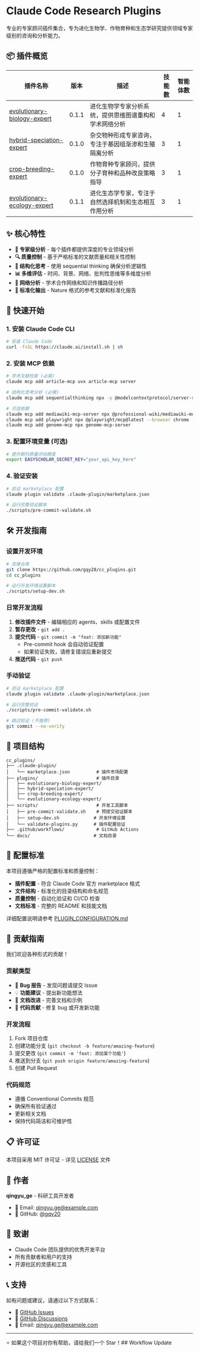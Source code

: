 # Claude Code Research Plugins

专业的专家顾问插件集合，专为进化生物学、作物育种和生态学研究提供领域专家级别的咨询和分析能力。

## 📦 插件概览

| 插件名称 | 版本 | 描述 | 技能数 | 智能体数 |
|---------|------|------|--------|----------|
| [evolutionary-biology-expert](./plugins/evolutionary-biology-expert/) | 0.1.1 | 进化生物学专家分析系统，提供思维图谱重构和学术网络分析 | 4 | 1 |
| [hybrid-speciation-expert](./plugins/hybrid-speciation-expert/) | 0.1.0 | 杂交物种形成专家咨询，专注于基因组渐渗和生殖隔离分析 | 3 | 1 |
| [crop-breeding-expert](./plugins/crop-breeding-expert/) | 0.1.0 | 作物育种专家顾问，提供分子育种和品种改良策略指导 | 3 | 1 |
| [evolutionary-ecology-expert](./plugins/evolutionary-ecology-expert/) | 0.1.1 | 进化生态学专家，专注于自然选择机制和生态相互作用分析 | 3 | 1 |

## ✨ 核心特性

- **🎯 专家级分析** - 每个插件都提供深度的专业领域分析
- **🔍 质量控制** - 基于严格标准的文献质量和相关性控制
- **🧠 结构化思考** - 使用 sequential thinking 确保分析逻辑性
- **📊 多维评估** - 时间、背景、网络、批判性思维等多维度分析
- **🔗 网络分析** - 学术合作网络和知识传播路径分析
- **📝 标准化输出** - Nature 格式的参考文献和标准化报告

## 🚀 快速开始

### 1. 安装 Claude Code CLI

```bash
# 安装 Claude Code
curl -fsSL https://claude.ai/install.sh | sh
```

### 2. 安装 MCP 依赖

```bash
# 学术文献检索 (必需)
claude mcp add article-mcp uvx article-mcp server

# 结构化思考分析 (必需)
claude mcp add sequentialthinking npx -y @modelcontextprotocol/server-sequential-thinking@latest

# 可选依赖
claude mcp add mediawiki-mcp-server npx @professional-wiki/mediawiki-mcp-server@latest
claude mcp add playwright npx @playwright/mcp@latest --browser chrome --headless
claude mcp add genome-mcp npx genome-mcp-server
```

### 3. 配置环境变量 (可选)

```bash
# 提升期刊质量评估精度
export EASYSCHOLAR_SECRET_KEY="your_api_key_here"
```

### 4. 验证安装

```bash
# 验证 marketplace 配置
claude plugin validate .claude-plugin/marketplace.json

# 运行完整验证脚本
./scripts/pre-commit-validate.sh
```

## 🛠️ 开发指南

### 设置开发环境

```bash
# 克隆仓库
git clone https://github.com/gqy20/cc_plugins.git
cd cc_plugins

# 运行开发环境设置脚本
./scripts/setup-dev.sh
```

### 日常开发流程

1. **修改插件文件** - 编辑相应的 agents、skills 或配置文件
2. **暂存更改** - `git add .`
3. **提交代码** - `git commit -m "feat: 添加新功能"`
   - Pre-commit hook 会自动验证配置
   - 如果验证失败，请修复错误后重新提交
4. **推送代码** - `git push`

### 手动验证

```bash
# 验证 marketplace 配置
claude plugin validate .claude-plugin/marketplace.json

# 运行完整验证
./scripts/pre-commit-validate.sh

# 跳过验证 (不推荐)
git commit --no-verify
```

## 📁 项目结构

```
cc_plugins/
├── .claude-plugin/
│   └── marketplace.json          # 插件市场配置
├── plugins/                      # 插件目录
│   ├── evolutionary-biology-expert/
│   ├── hybrid-speciation-expert/
│   ├── crop-breeding-expert/
│   └── evolutionary-ecology-expert/
├── scripts/                      # 开发工具脚本
│   ├── pre-commit-validate.sh    # 预提交验证脚本
│   ├── setup-dev.sh             # 开发环境设置
│   └── validate-plugins.py      # 插件配置验证
├── .github/workflows/            # GitHub Actions
└── docs/                        # 文档目录
```

## 🔧 配置标准

本项目遵循严格的配置标准和质量控制：

- **插件配置** - 符合 Claude Code 官方 marketplace 格式
- **文件结构** - 标准化的目录结构和命名规范
- **质量控制** - 自动化验证和 CI/CD 检查
- **文档标准** - 完整的 README 和技能文档

详细配置说明请参考 [PLUGIN_CONFIGURATION.md](./PLUGIN_CONFIGURATION.md)

## 🤝 贡献指南

我们欢迎各种形式的贡献！

### 贡献类型

- 🐛 **Bug 报告** - 发现问题请提交 Issue
- 💡 **功能建议** - 提出新功能想法
- 📝 **文档改进** - 完善文档和示例
- 🔧 **代码贡献** - 修复 bug 或开发新功能

### 开发流程

1. Fork 项目仓库
2. 创建功能分支 (`git checkout -b feature/amazing-feature`)
3. 提交更改 (`git commit -m 'feat: 添加某个功能'`)
4. 推送到分支 (`git push origin feature/amazing-feature`)
5. 创建 Pull Request

### 代码规范

- 遵循 Conventional Commits 规范
- 确保所有验证通过
- 更新相关文档
- 保持代码简洁和可维护性

## 📋 许可证

本项目采用 MIT 许可证 - 详见 [LICENSE](LICENSE) 文件

## 👤 作者

**qingyu_ge** - 科研工具开发者

- 📧 Email: qingyu.ge@example.com
- 🔗 GitHub: [@gqy20](https://github.com/gqy20)

## 🙏 致谢

- Claude Code 团队提供的优秀开发平台
- 所有贡献者和用户的支持
- 开源社区的灵感和工具

## 📞 支持

如有问题或建议，请通过以下方式联系：

- 🐛 [GitHub Issues](https://github.com/gqy20/cc_plugins/issues)
- 💬 [GitHub Discussions](https://github.com/gqy20/cc_plugins/discussions)
- 📧 Email: qingyu.ge@example.com

---

⭐ 如果这个项目对你有帮助，请给我们一个 Star！## Workflow Update
